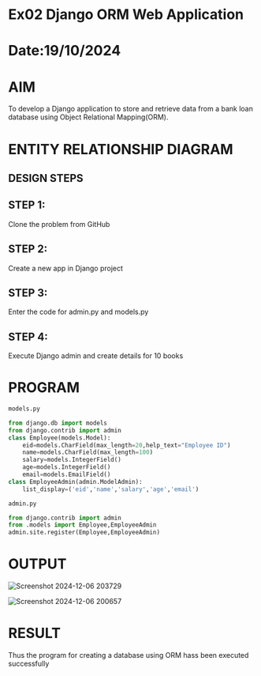 # Ex02 Django ORM Web Application
# Date:19/10/2024
# AIM
To develop a Django application to store and retrieve data from a bank loan database using Object Relational Mapping(ORM).

# ENTITY RELATIONSHIP DIAGRAM
## DESIGN STEPS
## STEP 1:
Clone the problem from GitHub

## STEP 2:
Create a new app in Django project

## STEP 3:
Enter the code for admin.py and models.py

## STEP 4:
Execute Django admin and create details for 10 books

# PROGRAM
```python
models.py

from django.db import models
from django.contrib import admin 
class Employee(models.Model):
    eid=models.CharField(max_length=20,help_text="Employee ID")
    name=models.CharField(max_length=100)
    salary=models.IntegerField()
    age=models.IntegerField()
    email=models.EmailField()
class EmployeeAdmin(admin.ModelAdmin):
    list_display=('eid','name','salary','age','email')

admin.py

from django.contrib import admin
from .models import Employee,EmployeeAdmin
admin.site.register(Employee,EmployeeAdmin)


```
# OUTPUT
![Screenshot 2024-12-06 203729](https://github.com/user-attachments/assets/0b8e3cbd-942c-4dbe-a120-2d3d7d94e4c6)

![Screenshot 2024-12-06 200657](https://github.com/user-attachments/assets/b3193ddc-c3d7-45d2-b193-2c744af13dea)

# RESULT
Thus the program for creating a database using ORM hass been executed successfully
